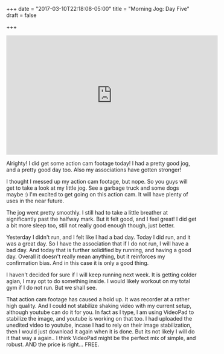 +++
date = "2017-03-10T22:18:08-05:00"
title = "Morning Jog: Day Five"
draft = false

+++
<iframe width="560" height="315" src="https://www.youtube.com/embed/MhraCfa6yuc" frameborder="0" allowfullscreen></iframe>

Alrighty!  I did get some action cam footage today!  I had a pretty good jog, and a pretty good day too.  Also my associations have gotten stronger!

I thought I messed up my action cam footage, but nope.  So you guys will get to take a look at my little jog.  See a garbage truck and some dogs maybe :)  I'm excited to get going on this action cam.  It will have plenty of uses in the near future.

The jog went pretty smoothly.  I still had to take a little breather at significantly past the halfway mark.  But it felt good, and I feel great!  I did get a bit more sleep too, still not really good enough though, just better.

Yesterday I didn't run, and I felt like I had a bad day.  Today I did run, and it was a great day.  So I have the association that if I do not run, I will have a bad day.  And today that is further solidified by running, and having a good day.  Overall it doesn't really mean anything, but it reinforces my confirmation bias.  And in this case it is only a good thing.

I haven't decided for sure if I will keep running next week.  It is getting colder agian, I may opt to do something inside.  I would likely workout on my total gym if I do not run.  But we shall see.

That action cam footage has caused a hold up.  It was recorder at a rather high quality. And I could not stabilize shaking video with my current setup, although youtube can do it for you.  In fact as I type, I am using VideoPad to stabilize the image, and youtube is working on that too.  I had uploaded the unedited video to youtube, incase I had to rely on their image stabilization, then I would just download it again when it is done.  But its not likely I will do it that way a again..  I think VideoPad might be the perfect mix of simple, and robust.  AND the price is right... FREE.
